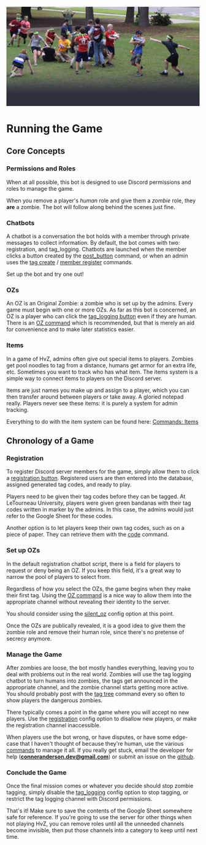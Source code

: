 ![Hero](img/hero6.webp)

# Running the Game

## Core Concepts

### Permissions and Roles

When at all possible, this bot is designed to use Discord permissions and roles to manage the game.

When you remove a player's *human* role and give them a *zombie* role, they **are** a zombie. The bot will follow along behind the scenes just fine.

### Chatbots

A chatbot is a conversation the bot holds with a member through private messages to collect information. By default, the bot comes with two: registration, and tag_logging. Chatbots are launched when the member clicks a button created by the [post_button](../commands/#post_button) command, or when an admin uses the [tag create](../commands/#tag-create) / [member register](../commands/#member-register) commands.

Set up the bot and try one out!

### OZs

An OZ is an Original Zombie: a zombie who is set up by the admins. Every game must begin with one or more OZs. As far as this bot is concerned, an OZ is a player who can click the [tag_logging button](../commands/#post_button) even if they are human. There is an [OZ command](../commands/#oz) which is recommended, but that is merely an aid for convenience and to make later statistics easier.

### Items

In a game of HvZ, admins often give out special items to players. Zombies get pool noodles to tag from a distance, humans get armor for an extra life, etc. Sometimes you want to track who has what item. The items system is a simple way to connect items to players on the Discord server. 

Items are just names you make up and assign to a player, which you can then transfer around between players or take away. A gloried notepad really. Players never see these items: it is purely a system for admin tracking.

Everything to do with the item system can be found here: [Commands: Items](../commands/#item-commands)

## Chronology of a Game

### Registration

To register Discord server members for the game, simply allow them to click a [registration button](../commands/#post_button). Registered users are then entered into the database, assigned generated tag codes, and ready to play.

Players need to be given their tag codes before they can be tagged. At LeTourneau University, players were given green bandanas with their tag codes written in marker by the admins. In this case, the admins would just refer to the Google Sheet for these codes.

Another option is to let players keep their own tag codes, such as on a piece of paper. They can retrieve them with the [code](../commands/#code) command.

### Set up OZs

In the default registration chatbot script, there is a field for players to request or deny being an OZ. If you keep this field, it's a great way to narrow the pool of players to select from.

Regardless of how you select the OZs, the game begins when they make their first tag. Using the [OZ command](../commands/#oz) is a nice way to allow them into the appropriate channel without revealing their identity to the server. 

You should consider using the [silent_oz](../config_options/#silent_oz) config option at this point.

Once the OZs are publically revealed, it is a good idea to give them the zombie role and remove their human role, since there's no pretense of secrecy anymore.

### Manage the Game

After zombies are loose, the bot mostly handles everything, leaving you to deal with problems out in the real world. Zombies will use the tag logging chatbot to turn humans into zombies, the tags get announced in the appropriate channel, and the zombie channel starts getting more active. You should probably post with the [tag tree](../commands/#tag-tree) command every so often to show players the dangerous zombies.

There typically comes a point in the game where you will accept no new players. Use the [registration](../config_options/#registration) config option to disallow new players, or make the registration channel inaccessible.

When players use the bot wrong, or have disputes, or have some edge-case that I haven't thought of because they're human, use the various [commands](../commands) to manage it all. If you really get stuck, email the developer for help (**conneranderson.dev@gmail.com**) or submit an issue on the [github](https://github.com/Conner-Anderson/discord-hvz/issues).

### Conclude the Game

Once the final mission comes or whatever you decide should stop zombie tagging, simply disable the [tag_logging](../config_options/#tag_logging) config option to stop tagging, or restrict the tag logging channel with Discord permissions.

That's it! Make sure to save the contents of the Google Sheet somewhere safe for reference. If you're going to use the server for other things when not playing HvZ, you can remove roles until all the unneeded channels become invisible, then put those channels into a category to keep until next time.


